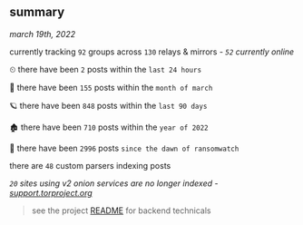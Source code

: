 
## summary
_march 19th, 2022_

currently tracking `92` groups across `130` relays & mirrors - _`52` currently online_

⏲ there have been `2` posts within the `last 24 hours`

🦈 there have been `155` posts within the `month of march`

🪐 there have been `848` posts within the `last 90 days`

🏚 there have been `710` posts within the `year of 2022`

🦕 there have been `2996` posts `since the dawn of ransomwatch`

there are `48` custom parsers indexing posts

_`20` sites using v2 onion services are no longer indexed - [support.torproject.org](https://support.torproject.org/onionservices/v2-deprecation/)_

> see the project [README](https://github.com/thetanz/ransomwatch#ransomwatch--) for backend technicals

